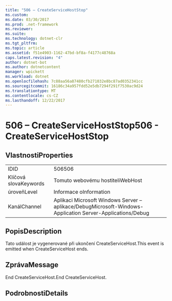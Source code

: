 ```yaml
---
title: "506 – CreateServiceHostStop"
ms.custom: 
ms.date: 03/30/2017
ms.prod: .net-framework
ms.reviewer: 
ms.suite: 
ms.technology: dotnet-clr
ms.tgt_pltfrm: 
ms.topic: article
ms.assetid: f51e4903-1162-47bd-bf8a-f4177c48768a
caps.latest.revision: "4"
author: dotnet-bot
ms.author: dotnetcontent
manager: wpickett
ms.workload: dotnet
ms.openlocfilehash: 7c88aa56a87480cfb271032e8bc87ad0352341cc
ms.sourcegitcommit: 16186c34a957fdd52e5db7294f291f7530ac9d24
ms.translationtype: MT
ms.contentlocale: cs-CZ
ms.lasthandoff: 12/22/2017
---
```

# <a name="506---createservicehoststop"></a><span data-ttu-id="5ef8d-102">506 – CreateServiceHostStop</span><span class="sxs-lookup"><span data-stu-id="5ef8d-102">506 - CreateServiceHostStop</span></span>
## <a name="properties"></a><span data-ttu-id="5ef8d-103">Vlastnosti</span><span class="sxs-lookup"><span data-stu-id="5ef8d-103">Properties</span></span>  
  
|||  
|-|-|  
|<span data-ttu-id="5ef8d-104">ID</span><span class="sxs-lookup"><span data-stu-id="5ef8d-104">ID</span></span>|<span data-ttu-id="5ef8d-105">506</span><span class="sxs-lookup"><span data-stu-id="5ef8d-105">506</span></span>|  
|<span data-ttu-id="5ef8d-106">Klíčová slova</span><span class="sxs-lookup"><span data-stu-id="5ef8d-106">Keywords</span></span>|<span data-ttu-id="5ef8d-107">Tomuto webovému hostiteli</span><span class="sxs-lookup"><span data-stu-id="5ef8d-107">WebHost</span></span>|  
|<span data-ttu-id="5ef8d-108">úroveň</span><span class="sxs-lookup"><span data-stu-id="5ef8d-108">Level</span></span>|<span data-ttu-id="5ef8d-109">Informace o</span><span class="sxs-lookup"><span data-stu-id="5ef8d-109">Information</span></span>|  
|<span data-ttu-id="5ef8d-110">Kanál</span><span class="sxs-lookup"><span data-stu-id="5ef8d-110">Channel</span></span>|<span data-ttu-id="5ef8d-111">Aplikaci Microsoft Windows Server – aplikace/Debug</span><span class="sxs-lookup"><span data-stu-id="5ef8d-111">Microsoft-Windows-Application Server-Applications/Debug</span></span>|  
  
## <a name="description"></a><span data-ttu-id="5ef8d-112">Popis</span><span class="sxs-lookup"><span data-stu-id="5ef8d-112">Description</span></span>  
 <span data-ttu-id="5ef8d-113">Tato událost je vygenerované při ukončení CreateServiceHost.</span><span class="sxs-lookup"><span data-stu-id="5ef8d-113">This event is emitted when CreateServiceHost ends.</span></span>  
  
## <a name="message"></a><span data-ttu-id="5ef8d-114">Zpráva</span><span class="sxs-lookup"><span data-stu-id="5ef8d-114">Message</span></span>  
 <span data-ttu-id="5ef8d-115">End CreateServiceHost.</span><span class="sxs-lookup"><span data-stu-id="5ef8d-115">End CreateServiceHost.</span></span>  
  
## <a name="details"></a><span data-ttu-id="5ef8d-116">Podrobnosti</span><span class="sxs-lookup"><span data-stu-id="5ef8d-116">Details</span></span>
